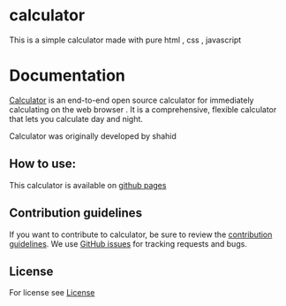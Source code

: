 # calculator
This is a simple calculator made with pure html , css , javascript
# Documentation 

[Calculator](https://github.com/Shahid-coder/calculator) is an end-to-end open source calculator 
for immediately calculating on the web browser . It is a comprehensive, flexible calculator 
that lets you calculate day and night.

Calculator was originally developed by shahid

## How to use:
This calculator is available on [github pages](https://shahid-coder.github.io/calculator/)

## Contribution guidelines
If you want to contribute to calculator, be sure to review the
[contribution guidelines](CONTRIBUTING.md).
We use [GitHub issues](https://github.com/Shahid-coder/Shahid-flappy-bird/issues) for
tracking requests and bugs.
## License 
For license see [License](https://github.com/Shahid-coder/Shahid-flappy-bird/blob/main/LICENSE)

